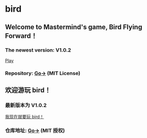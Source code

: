 # bird
## Welcome to Mastermind's game, Bird Flying Forward！
### The newest version: V1.0.2
<a href="https://aenf23.github.io/birdGamehome/birdgamenew1.0.2/">Play</a>

### Repository: <a href="https://www.github.com/aenf23/bird/">Go-></a> (MIT License)

## 欢迎游玩 bird！
### 最新版本为 V1.0.2
<a href="https://aenf23.github.io/birdGamehome/birdgamenew1.0.2/">我现在就要玩 bird！</a>

### 仓库地址: <a href="https://www.github.com/aenf23/bird/">Go-></a> (MIT 授权)

